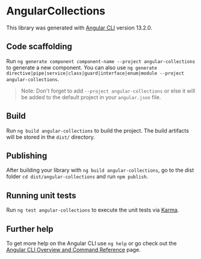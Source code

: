 # AngularCollections

This library was generated with [Angular CLI](https://github.com/angular/angular-cli) version 13.2.0.

## Code scaffolding

Run `ng generate component component-name --project angular-collections` to generate a new component. You can also use `ng generate directive|pipe|service|class|guard|interface|enum|module --project angular-collections`.
> Note: Don't forget to add `--project angular-collections` or else it will be added to the default project in your `angular.json` file. 

## Build

Run `ng build angular-collections` to build the project. The build artifacts will be stored in the `dist/` directory.

## Publishing

After building your library with `ng build angular-collections`, go to the dist folder `cd dist/angular-collections` and run `npm publish`.

## Running unit tests

Run `ng test angular-collections` to execute the unit tests via [Karma](https://karma-runner.github.io).

## Further help

To get more help on the Angular CLI use `ng help` or go check out the [Angular CLI Overview and Command Reference](https://angular.io/cli) page.
